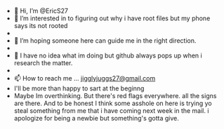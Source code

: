 - 👋 Hi, I’m @EricS27
- 👀 I’m interested in to figuring out why i have root files but my phone says its not rooted
- 
- 🌱 I’m hoping someone here can guide me in the right direction.
- 
- 💞️ I have no idea what im doing but github always pops up when i research the matter.
- 
- 📫 How to reach me ... jigglyjuggs27@gmail.com
- I'll be more than happy to sart at the beginng
- Maybe Im overthinking. But there's red flags everywhere. all the signs are there. And to be honest I think some asshole on here is trying yo steal something from me that i have coming next week in the mail. i apologize for being a newbie but something's gotta give. 

<!---
EricS27/EricS27 is a ✨ special ✨ repository because its `README.md` (this file) appears on your GitHub profile.
You can click the Preview link to take a look at your changes.
--->
